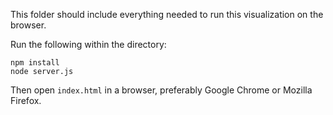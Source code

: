 This folder should include everything needed to run this visualization on the browser.

Run the following within the directory:
```
npm install
node server.js
```

Then open `index.html` in a browser, preferably Google Chrome or Mozilla Firefox.
